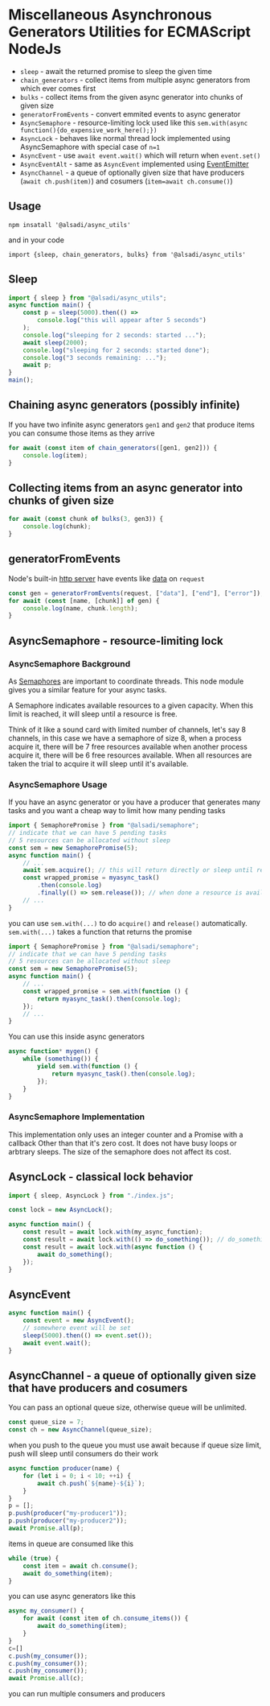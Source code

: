# Miscellaneous Asynchronous Generators Utilities for ECMAScript NodeJs

-   `sleep` - await the returned promise to sleep the given time
-   `chain_generators` - collect items from multiple async generators from which
    ever comes first
-   `bulks` - collect items from the given async generator into chunks of given
    size
-   `generatorFromEvents` - convert emmited events to async generator
-   `AsyncSemaphore` - resource-limiting lock used like this
    `sem.with(async function(){do_expensive_work_here();})`
-   `AsyncLock` - behaves like normal thread lock implemented using
    AsyncSemaphore with special case of `n=1`
-   `AsyncEvent` - use `await event.wait()` which will return when `event.set()`
-   `AsyncEventAlt` - same as `AsyncEvent` implemented using
    [EventEmitter](https://nodejs.org/docs/latest-v14.x/api/events.html#events_class_eventemitter)
-   `AsyncChannel` - a queue of optionally given size that have producers
    (`await ch.push(item)`) and cosumers (`item=await ch.consume()`)

## Usage

```
npm insatall '@alsadi/async_utils'
```

and in your code

```
import {sleep, chain_generators, bulks} from '@alsadi/async_utils'
```

## Sleep

```javascript
import { sleep } from "@alsadi/async_utils";
async function main() {
    const p = sleep(5000).then(() =>
        console.log("this will appear after 5 seconds")
    );
    console.log("sleeping for 2 seconds: started ...");
    await sleep(2000);
    console.log("sleeping for 2 seconds: started done");
    console.log("3 seconds remaining: ...");
    await p;
}
main();
```

## Chaining async generators (possibly infinite)

If you have two infinite async generators `gen1` and `gen2` that produce items
you can consume those items as they arrive

```javascript
for await (const item of chain_generators([gen1, gen2])) {
    console.log(item);
}
```

## Collecting items from an async generator into chunks of given size

```javascript
for await (const chunk of bulks(3, gen3)) {
    console.log(chunk);
}
```

## generatorFromEvents

Node's built-in
[http server](https://nodejs.org/api/http.html#httpcreateserveroptions-requestlistener)
have events like [data](https://nodejs.org/api/net.html#event-data) on `request`

```javascript
const gen = generatorFromEvents(request, ["data"], ["end"], ["error"]);
for await (const [name, [chunk]] of gen) {
    console.log(name, chunk.length);
}
```

## AsyncSemaphore - resource-limiting lock

### AsyncSemaphore Background

As [Semaphores](https://man7.org/linux/man-pages/man7/sem_overview.7.html) are
important to coordinate threads. This node module gives you a similar feature
for your async tasks.

A Semaphore indicates available resources to a given capacity. When this limit
is reached, it will sleep until a resource is free.

Think of it like a sound card with limited number of channels, let's say 8
channels, in this case we have a semaphore of size 8, when a process acquire it,
there will be 7 free resources available when another process acquire it, there
will be 6 free resources available. When all resources are taken the trial to
acquire it will sleep until it's available.

### AsyncSemaphore Usage

If you have an async generator or you have a producer that generates many tasks
and you want a cheap way to limit how many pending tasks

```javascript
import { SemaphorePromise } from "@alsadi/semaphore";
// indicate that we can have 5 pending tasks
// 5 resources can be allocated without sleep
const sem = new SemaphorePromise(5);
async function main() {
    // ...
    await sem.acquire(); // this will return directly or sleep until resource is available
    const wrapped_promise = myasync_task()
        .then(console.log)
        .finally(() => sem.release()); // when done a resource is available again
    // ...
}
```

you can use `sem.with(...)` to do `acquire()` and `release()` automatically.
`sem.with(...)` takes a function that returns the promise

```javascript
import { SemaphorePromise } from "@alsadi/semaphore";
// indicate that we can have 5 pending tasks
// 5 resources can be allocated without sleep
const sem = new SemaphorePromise(5);
async function main() {
    // ...
    const wrapped_promise = sem.with(function () {
        return myasync_task().then(console.log);
    });
    // ...
}
```

You can use this inside async generators

```javascript
async function* mygen() {
    while (something()) {
        yield sem.with(function () {
            return myasync_task().then(console.log);
        });
    }
}
```

### AsyncSemaphore Implementation

This implementation only uses an integer counter and a Promise with a callback
Other than that it's zero cost. It does not have busy loops or arbtrary sleeps.
The size of the semaphore does not affect its cost.

## AsyncLock - classical lock behavior

```javascript
import { sleep, AsyncLock } from "./index.js";

const lock = new AsyncLock();

async function main() {
    const result = await lock.with(my_async_function);
    const result = await lock.with(() => do_something()); // do_something() returns a promise
    const result = await lock.with(async function () {
        await do_something();
    });
}
```

## AsyncEvent

```javascript
async function main() {
    const event = new AsyncEvent();
    // somewhere event will be set
    sleep(5000).then(() => event.set());
    await event.wait();
}
```

## AsyncChannel - a queue of optionally given size that have producers and cosumers

You can pass an optional queue size, otherwise queue will be unlimited.

```javascript
const queue_size = 7;
const ch = new AsyncChannel(queue_size);
```

when you push to the queue you must use await because if queue size limit, push
will sleep until consumers do their work

```javascript
async function producer(name) {
    for (let i = 0; i < 10; ++i) {
        await ch.push(`${name}-${i}`);
    }
}
p = [];
p.push(producer("my-producer1"));
p.push(producer("my-producer2"));
await Promise.all(p);
```

items in queue are consumed like this

```javascript
while (true) {
    const item = await ch.consume();
    await do_something(item);
}
```

you can use async generators like this

```javascript
async my_consumer() {
    for await (const item of ch.consume_items()) {
        await do_something(item);
    }
}
c=[]
c.push(my_consumer());
c.push(my_consumer());
c.push(my_consumer());
await Promise.all(c);
```

you can run multiple consumers and producers
